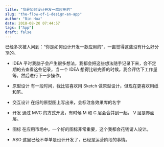 ```yaml
---
title: "我是如何设计开发一款应用的"
slug: "the-flow-of-i-design-an-app"
author: "Bin Hua"
date: 2018-08-20 07:44:57
tags: ["App"]
draft: false
---
```


已经多次被人问到：“你是如何设计开发一款应用的”，一直觉得这些没有什么好分享的。
 
- IDEA 平时我脑子会产生很多想法，我都会把这些想法随手记录下来，会不定期的去查看这些记录，当一个 IDEA 想得比较完善的时候，我会评估下工作量等，然后进行下一步操作。 

- 原型设计 有一段时间，我比较喜欢用 Sketch 做原型设计，但现在更喜欢用纸和笔。 

- 交互设计 在纸的原型图上写出来，会标注各效果库的名字 

- 开发 通过 MVC 的方式开发，有时候 M 和 C 层会合并到一起， V 层是界面层。 
 
- 图标 在应用市场中，一个好的图标非常重要，这个我都会花钱请人设计。 

- ASO 这里已经不单单是设计开发了，已经是运营阶段的事情。 